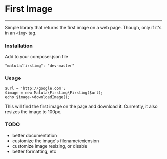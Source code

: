 # First Image
-------
Simple library that returns the first image on a web page.  Though, only if it's in an `<img>` tag.

### Installation
Add to your composer.json file

```
"matula/firstimg": "dev-master"
```

### Usage

```
$url = 'http://google.com';
$image = new Matula\Firstimg\Firstimg($url);
echo $image->downloadImage();
```

This will find the first image on the page and download it. Currently, it also resizes the image to 100px.

### TODO

* better documentation
* customize the image's filename/extension
* customize image resizing, or disable
* better formatting, etc